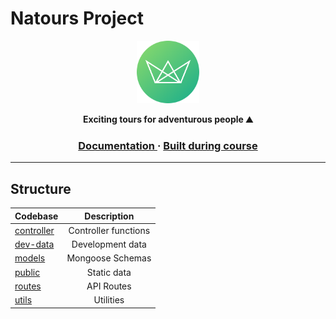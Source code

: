 # Natours Project

<a href="#">
  <p align="center">
    <img alt="natours logo" height=100 src="./public/img/logo-green-round.png"/>
  </p>
</a>

<p align="center">
  <strong>Exciting tours for adventurous people ⛰️</strong>
</p>

<h3 align="center">
  <a href="https://github.com/olegas-sev/natours/tree/main/docs">
  Documentation
  </a>
  <span> · </span>
  <a href="https://www.udemy.com/course/nodejs-express-mongodb-bootcamp">
  Built during course
  </a>
</h3>

---

## Structure

| Codebase                  |      Description          |
|:--------------------------| :-----------------------: |
| [controller](controllers) | Controller functions      |
| [dev-data](dev-data)      | Development data          |
| [models](models)          | Mongoose Schemas          |
| [public](public)          | Static data               |
| [routes](routes)          | API Routes                |
| [utils](utils)            | Utilities                 |